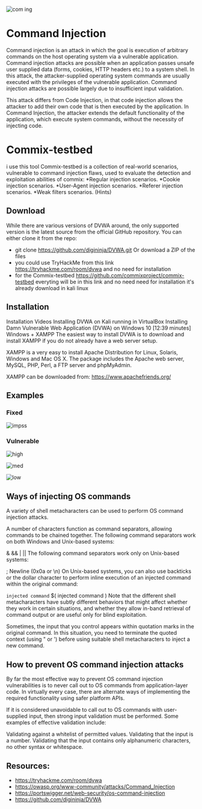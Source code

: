 ![com ing](https://user-images.githubusercontent.com/70178189/202940012-19d71373-c2d9-4df8-ab50-20f34d263647.png)

# Command Injection
Command injection is an attack in which the goal is execution of arbitrary commands on the host operating system via a vulnerable application. Command injection attacks are possible when an application passes unsafe user supplied data (forms, cookies, HTTP headers etc.) to a system shell. In this attack, the attacker-supplied operating system commands are usually executed with the privileges of the vulnerable application. Command injection attacks are possible largely due to insufficient input validation.

This attack differs from Code Injection, in that code injection allows the attacker to add their own code that is then executed by the application. In Command Injection, the attacker extends the default functionality of the application, which execute system commands, without the necessity of injecting code.
# Commix-testbed
i use this tool Commix-testbed is a collection of real-world scenarios, vulnerable to command injection flaws, used to evaluate the detection and exploitation abilities of commix:
*Regular injection scenarios.
*Cookie injection scenarios.
*User-Agent injection scenarios.
*Referer injection scenarios.
*Weak filters scenarios. (Hints)

## Download
While there are various versions of DVWA around, the only supported version is the latest source from the official GitHub repository. You can either clone it from the repo:

* git clone https://github.com/digininja/DVWA.git Or download a ZIP of the files  
* you could use TryHackMe from this link https://tryhackme.com/room/dvwa and no need for installation
* for the Commix-testbed https://github.com/commixproject/commix-testbed everyting will be in this link and no need need for installation it's already download in kali linux 

## Installation
Installation Videos
Installing DVWA on Kali running in VirtualBox
Installing Damn Vulnerable Web Application (DVWA) on Windows 10 [12:39 minutes]
Windows + XAMPP
The easiest way to install DVWA is to download and install XAMPP if you do not already have a web server setup.

XAMPP is a very easy to install Apache Distribution for Linux, Solaris, Windows and Mac OS X. The package includes the Apache web server, MySQL, PHP, Perl, a FTP server and phpMyAdmin.

XAMPP can be downloaded from: https://www.apachefriends.org/


## Examples 

### Fixed 

![impss](https://user-images.githubusercontent.com/70178189/202939221-7a09a223-2519-4e84-abd4-7dd27cbdcb0c.png)



### Vulnerable


![high](https://user-images.githubusercontent.com/70178189/202939277-a16e3cec-ec2a-46cb-b36b-4087d28b499e.png)







![med](https://user-images.githubusercontent.com/70178189/202939316-7eceb0a8-b325-440f-8da5-14efd739683e.png)




![low](https://user-images.githubusercontent.com/70178189/202939420-c3b411d5-31a9-4f34-a1c2-cc9e29356125.png)





## Ways of injecting OS commands
A variety of shell metacharacters can be used to perform OS command injection attacks.

A number of characters function as command separators, allowing commands to be chained together. The following command separators work on both Windows and Unix-based systems:

&
&&
|
||
The following command separators work only on Unix-based systems:

;
Newline (0x0a or \n)
On Unix-based systems, you can also use backticks or the dollar character to perform inline execution of an injected command within the original command:

`
injected command `
$(
injected command )
Note that the different shell metacharacters have subtly different behaviors that might affect whether they work in certain situations, and whether they allow in-band retrieval of command output or are useful only for blind exploitation.

Sometimes, the input that you control appears within quotation marks in the original command. In this situation, you need to terminate the quoted context (using " or ') before using suitable shell metacharacters to inject a new command.



## How to prevent OS command injection attacks
By far the most effective way to prevent OS command injection vulnerabilities is to never call out to OS commands from application-layer code. In virtually every case, there are alternate ways of implementing the required functionality using safer platform APIs.

If it is considered unavoidable to call out to OS commands with user-supplied input, then strong input validation must be performed. Some examples of effective validation include:

Validating against a whitelist of permitted values.
Validating that the input is a number.
Validating that the input contains only alphanumeric characters, no other syntax or whitespace.

## Resources:
* https://tryhackme.com/room/dvwa
* https://owasp.org/www-community/attacks/Command_Injection
* https://portswigger.net/web-security/os-command-injection
* https://github.com/digininja/DVWA


